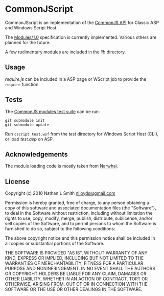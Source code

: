 CommonJScript
=============

CommonJScript is an implementation of the [CommonJS API](http://commonjs.org/) for Classic ASP and Windows Script Host.

The [Modules/1.0](http://commonjs.org/specs/modules/1.0/) specification is currently implemented. Various others are planned for the future.

A few rudimentary modules are included in the *lib* directory.

Usage
-----

*require.js* can be included in a ASP page or WScript job to provide the `require` function.

Tests
-----

The [CommonJS modules test suite](http://github.com/commonjs/commonjs/tree/master/tests/modules/1.0) can be run:

    git submodule init
    git submodule update

Run `cscript test.wsf` from the *test* directory for Windows Script Host (CLI), or load *test.asp* on ASP.

Acknowledgements
----------------

The module loading code is mostly taken from [Narwhal](http://narwhaljs.org).

License
-------

Copyright (c) 2010 Nathan L Smith <nlloyds@gmail.com>

Permission is hereby granted, free of charge, to any person obtaining a copy
of this software and associated documentation files (the "Software"), to deal
in the Software without restriction, including without limitation the rights
to use, copy, modify, merge, publish, distribute, sublicense, and/or sell
copies of the Software, and to permit persons to whom the Software is
furnished to do so, subject to the following conditions:

The above copyright notice and this permission notice shall be included in
all copies or substantial portions of the Software.

THE SOFTWARE IS PROVIDED "AS IS", WITHOUT WARRANTY OF ANY KIND, EXPRESS OR
IMPLIED, INCLUDING BUT NOT LIMITED TO THE WARRANTIES OF MERCHANTABILITY,
FITNESS FOR A PARTICULAR PURPOSE AND NONINFRINGEMENT. IN NO EVENT SHALL THE
AUTHORS OR COPYRIGHT HOLDERS BE LIABLE FOR ANY CLAIM, DAMAGES OR OTHER
LIABILITY, WHETHER IN AN ACTION OF CONTRACT, TORT OR OTHERWISE, ARISING FROM,
OUT OF OR IN CONNECTION WITH THE SOFTWARE OR THE USE OR OTHER DEALINGS IN
THE SOFTWARE.
